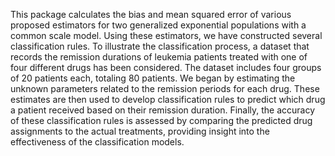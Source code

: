 This package calculates the bias and mean squared error of various proposed estimators for two generalized exponential populations with a common scale model. Using these estimators, we have constructed several classification rules.
To illustrate the classification process, a dataset that records the remission durations of leukemia patients treated with one of four different drugs has been considered. The dataset includes four groups of 20 patients each, totaling 80 patients. We began by estimating the unknown parameters related to the remission periods for each drug. These estimates are then used to develop classification rules to predict which drug a patient received based on their remission duration. 
Finally, the accuracy of these classification rules is assessed by comparing the predicted drug assignments to the actual treatments, providing insight into the effectiveness of the classification models.
